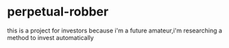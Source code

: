 # perpetual-robber
this is a project for investors because i'm a future amateur,i'm researching a method to invest automatically
